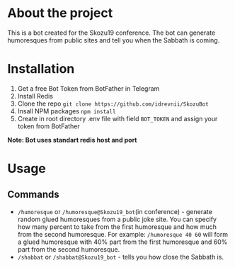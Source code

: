 # About the project

This is a bot created for the Skozu19 conference. The bot can generate humoresques from public sites and tell you when the Sabbath is coming.

# Installation

1. Get a free Bot Token from BotFather in Telegram
2. Install Redis
3. Clone the repo
   `git clone https://github.com/idrevnii/SkozuBot`
4. Insall NPM packages
   `npm install`
5. Create in root directory .env file with field `BOT_TOKEN` and assign your token from BotFather

**Note: Bot uses standart redis host and port**

# Usage

## Commands

- `/humoresque` or `/humoresque@Skozu19_bot`(in conference) - generate random glued humoresques from a public joke site. You can specify how many percent to take from the first humoresque and how much from the second humoresque. For example: `/humoresque 40 60` will form a glued humoresque with 40% part from the first humoresque and 60% part from the second humoresque.
- `/shabbat` or `/shabbat@Skozu19_bot` - tells you how close the Sabbath is.
